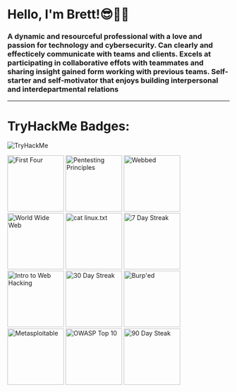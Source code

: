 # Hello, I'm Brett!😎🤙🏼
### A dynamic and resourceful professional with a love and passion for technology and cybersecurity. Can clearly and effecticely communicate with teams and clients. Excels at participating in collaborative effots with teammates and sharing insight gained form working with previous teams. Self-starter and self-motivator that enjoys building interpersonal and interdepartmental relations

---

# TryHackMe Badges:
<img src="https://tryhackme-badges.s3.amazonaws.com/BashfulGhost.png" alt="TryHackMe">

<a href="https://tryhackme.com/BashfulGhost/badges/first-4-rooms"><img src="https://tryhackme.com/img/badges/firstfour.svg" height="128" width="128" alt="First Four"></a>
<a href="https://tryhackme.com/BashfulGhost/badges/intro-to-pentesting"><img src="https://tryhackme.com/img/badges/introtooffensivesecurity.svg" height="128" width="128" alt="Pentesting Principles"></a>
<a href="https://tryhackme.com/BashfulGhost/badges/web-fund"><img src="https://tryhackme.com/img/badges/webbed.svg" height="128" width="128" alt="Webbed"></a>
<a href="https://tryhackme.com/BashfulGhost/badges/world-wide-web"><img src="https://tryhackme.com/img/badges/howthewebworks.svg" height="128" width="128" alt="World Wide Web"></a>
<a href="https://tryhackme.com/BashfulGhost/badges/terminaled"><img src="https://tryhackme.com/img/badges/linux.svg" height="128" width="128" alt="cat linux.txt"></a>
<a href="https://tryhackme.com/BashfulGhost/badges/7-day-streak"><img src="https://tryhackme.com/img/badges/streak7.svg" height="128" width="128" alt="7 Day Streak"></a>
<a href="https://tryhackme.com/BashfulGhost/badges/intro-to-web-hacking"><img src="https://tryhackme.com/img/badges/introtowebsecurity.svg" height="128" width="128" alt="Intro to Web Hacking"></a>
<a href="https://tryhackme.com/BashfulGhost/badges/30-day-streak"><img src="https://tryhackme.com/img/badges/streak30.svg" height="128" width="128" alt="30 Day Streak"></a>
<a href="https://tryhackme.com/BashfulGhost/badges/burped"><img src="https://tryhackme.com/img/badges/burpsuite.svg" height="128" width="128" alt="Burp'ed"></a>
<a href="https://tryhackme.com/BashfulGhost/badges/metasploitable"><img src="https://tryhackme.com/img/badges/metasploit.svg" height="128" width="128" alt="Metasploitable"></a>
<a href="https://tryhackme.com/BashfulGhost/badges/owasp-10"><img src="https://tryhackme.com/img/badges/owasptop10.svg" height="128" width="128" alt="OWASP Top 10"></a>
<a href="https://tryhackme.com/BashfulGhost/badges/90-day-streak"><img src="https://tryhackme.com/img/badges/streak90.svg" height="128" width="128" alt="90 Day Steak"></a>



